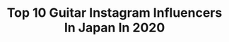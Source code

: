 ---
title: Top 10 Guitar Instagram Influencers In Japan In 2020
description: >-
  Find top guitar Instagram influencers in Japan in 2020. Most popular hashtags: #guitar #zicca #alternativegirl #glimspanky.
platform: Instagram
profiles:
  - username: "taikitotsuka"
    fullname: >-
      TAIKING
    location: "Japan"
    followers: 30547
    engagement: 1168
    commentsToLikes: 0.012819
    avatar: "https://scontent-ams4-1.cdninstagram.com/v/t51.2885-19/s320x320/74425297_387960965489096_4572978501845516288_n.jpg?_nc_ht=scontent-ams4-1.cdninstagram.com&_nc_ohc=47Fmsu4yVtsAX_Xsnov&oh=62da89710c7acde2084971be89ce539c&oe=5EB94FC4"
    verified: true
    hashtags: "#suchmos, #vulfpeck"
  - username: "guava.chang"
    fullname: >-
      🌼拔辣🌸
    location: "Japan"
    followers: 109078
    engagement: 438
    commentsToLikes: 0.018165
    avatar: "https://scontent-ams4-1.cdninstagram.com/v/t51.2885-19/s320x320/88257533_197188091625460_852448642005467136_n.jpg?_nc_ht=scontent-ams4-1.cdninstagram.com&_nc_ohc=1-QlMk6gfyUAX_YCUBS&oh=0f6911d8bb26d4bc332fade1ebc79190&oe=5EBBD5D7"
    verified: false
    hashtags: "#panasonic, #guitar, #travel, #photo"
  - username: "grant.schaffer"
    fullname: >-
      GRANT SCHAFFER
    location: "Japan"
    followers: 9113
    engagement: 939
    commentsToLikes: 0.028633
    avatar: "https://scontent-ams4-1.cdninstagram.com/v/t51.2885-19/s320x320/90350335_663695034395297_2796664918248521728_n.jpg?_nc_ht=scontent-ams4-1.cdninstagram.com&_nc_ohc=WdeLDr_ui_MAX8i42K3&oh=15fe6e839d4ccde2e9a1c976064ef265&oe=5EBC6B4C"
    verified: false
    hashtags: "#foryoupage, #foryou, #quarantine, #singing"
  - username: "char_official"
    fullname: >-
      Char
    location: "Japan"
    followers: 17380
    engagement: 1192
    commentsToLikes: 0.005520
    avatar: "https://scontent-ams4-1.cdninstagram.com/v/t51.2885-19/s320x320/15876426_874119312691049_8393771856359849984_a.jpg?_nc_ht=scontent-ams4-1.cdninstagram.com&_nc_ohc=fC-JtRlhjl8AX-S7OdP&oh=8e0a58618a9ef5efc95dd719f6c0c86e&oe=5EB9079C"
    verified: false
    hashtags: "#char, #gigbag, #guitar, #fender"
  - username: "miyastagram__"
    fullname: >-
      MIYAKO
    location: "Japan"
    followers: 13211
    engagement: 996
    commentsToLikes: 0.015225
    avatar: "https://scontent-lht6-1.cdninstagram.com/v/t51.2885-19/s320x320/87233671_504844593798931_5093691858547113984_n.jpg?_nc_ht=scontent-lht6-1.cdninstagram.com&_nc_ohc=9n3M6VF8Pu8AX-avDY8&oh=ac7255ddcecef48ef7982ffc5e4f5232&oe=5EB9688D"
    verified: false
    hashtags: "#orangeamps, #6505, #miyastagram, #metal"
  - username: "evilchocobunny"
    fullname: >-
      Jojo
    location: "Japan"
    followers: 23198
    engagement: 452
    commentsToLikes: 0.035614
    avatar: "https://scontent-lht6-1.cdninstagram.com/v/t51.2885-19/s320x320/85092710_2596439837301639_6188059979518312448_n.jpg?_nc_ht=scontent-lht6-1.cdninstagram.com&_nc_ohc=CjU4H6MbozEAX8uXwsa&oh=71d08396b2011f3454044eb6e72e068b&oe=5EBB1169"
    verified: false
    hashtags: "#killstar, #alternativeoutfit, #harajuku, #ootd"
  - username: "sugi_coldrain"
    fullname: >-
      Kazuya "Sugi" Sugiyama
    location: "Japan"
    followers: 35099
    engagement: 926
    commentsToLikes: 0.006044
    avatar: "https://scontent-lhr8-1.cdninstagram.com/v/t51.2885-19/s320x320/85049774_2646498462303634_2971334280329822208_n.jpg?_nc_ht=scontent-lhr8-1.cdninstagram.com&_nc_ohc=XQQTzGFLaaMAX-tj9hB&oh=9ea2bb8f24c7fd2574576d07a6c63b42&oe=5EBB99CA"
    verified: true
    hashtags: "#coldrain, #countryyard, #drstrings, #blarefest"
  - username: "hirokikamemoto"
    fullname: >-
      亀本寛貴 GLIM SPANKY
    location: "Japan"
    followers: 14180
    engagement: 943
    commentsToLikes: 0.007026
    avatar: "https://scontent-lhr8-1.cdninstagram.com/v/t51.2885-19/s320x320/62074134_364546670917243_6070299011418423296_n.jpg?_nc_ht=scontent-lhr8-1.cdninstagram.com&_nc_ohc=G9l31I3d37EAX8yHuNi&oh=6eaef06307688f8fbf1c510414ca19a1&oe=5EBAF2BE"
    verified: true
    hashtags: "#personalbuyer, #glimspanky, #frogman, #mabanua"
  - username: "akn_spicysol"
    fullname: >-
      AKUN🌞SPiCYSOL
    location: "Japan"
    followers: 12665
    engagement: 812
    commentsToLikes: 0.009704
    avatar: "https://scontent-lhr8-1.cdninstagram.com/v/t51.2885-19/s320x320/72926681_3170439959638417_8617389624978833408_n.jpg?_nc_ht=scontent-lhr8-1.cdninstagram.com&_nc_ohc=W9qgshXlWVwAX8VX-74&oh=d7302543335cf5b69d42dc8325af8e85&oe=5EBA08DA"
    verified: true
    hashtags: "#flowback, #jasri, #jasribeach, #fendershowcase"
  - username: "hotei_official"
    fullname: >-
      HOTEI Official
    location: "Japan"
    followers: 96869
    engagement: 1320
    commentsToLikes: 0.014450
    avatar: "https://scontent-nrt1-1.cdninstagram.com/v/t51.2885-19/s320x320/51198988_1016728491851481_1549880713023586304_n.jpg?_nc_ht=scontent-nrt1-1.cdninstagram.com&_nc_ohc=YS5p7g4HUc0AX_47VSp&oh=b4fff54e5459089683a5d05bd390c3f8&oe=5EA7F2CF"
    verified: false
    hashtags: "#guitarhythm6tour, #recording, #rip, #nhs"
---
